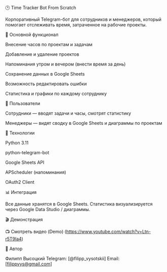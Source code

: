 🕒 Time Tracker Bot From Scratch

Корпоративный Telegram-бот для сотрудников и менеджеров, который помогает отслеживать время, затраченное на рабочие проекты.

🚀 Основной функционал

Внесение часов по проектам и задачам

Добавление и удаление проектов

Напоминания утром и вечером (внести время за день)

Сохранение данных в Google Sheets

Возможность редактировать ошибки

Статистика и графики по каждому сотруднику

👥 Пользователи

Сотрудники — вводят задачи и часы, смотрят статистику

Менеджеры — видят сводку в Google Sheets и диаграммы по проектам

🧠 Технологии

Python 3.11

python-telegram-bot

Google Sheets API

APScheduler (напоминания)

OAuth2 Client

📊 Интеграция

Все данные хранятся в Google Sheets.
Статистика визуализируется через Google Data Studio / диаграммы.

🎬 Демонстрация

📺 Смотреть видео (Demo) (https://www.youtube.com/watch?v=Ltn-r5T9la4)

🧩 Автор

Филипп Высоцкий
Telegram: [@filipp_vysotskii]
Email: [filippvys@gmail.com]
